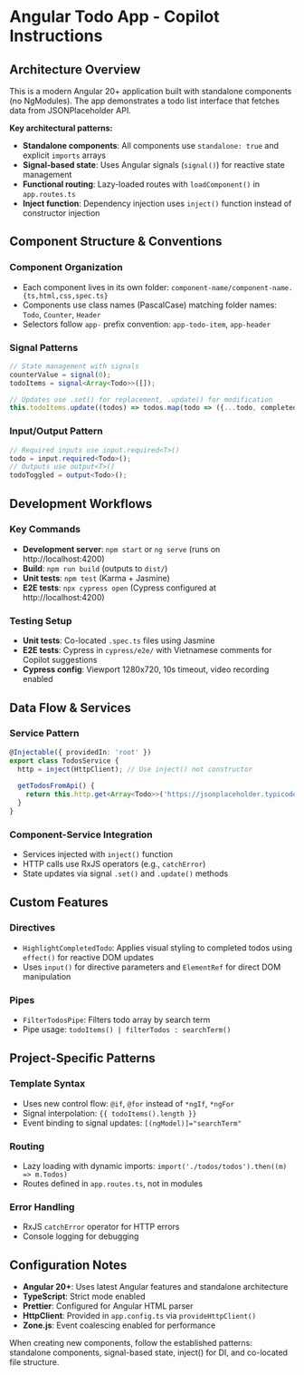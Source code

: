 # Angular Todo App - Copilot Instructions

## Architecture Overview

This is a modern Angular 20+ application built with standalone components (no NgModules). The app demonstrates a todo list interface that fetches data from JSONPlaceholder API.

**Key architectural patterns:**
- **Standalone components**: All components use `standalone: true` and explicit `imports` arrays
- **Signal-based state**: Uses Angular signals (`signal()`) for reactive state management
- **Functional routing**: Lazy-loaded routes with `loadComponent()` in `app.routes.ts`
- **Inject function**: Dependency injection uses `inject()` function instead of constructor injection

## Component Structure & Conventions

### Component Organization
- Each component lives in its own folder: `component-name/component-name.{ts,html,css,spec.ts}`
- Components use class names (PascalCase) matching folder names: `Todo`, `Counter`, `Header`
- Selectors follow `app-` prefix convention: `app-todo-item`, `app-header`

### Signal Patterns
```typescript
// State management with signals
counterValue = signal(0);
todoItems = signal<Array<Todo>>([]);

// Updates use .set() for replacement, .update() for modification
this.todoItems.update((todos) => todos.map(todo => ({...todo, completed: !todo.completed})));
```

### Input/Output Pattern
```typescript
// Required inputs use input.required<T>()
todo = input.required<Todo>();
// Outputs use output<T>()
todoToggled = output<Todo>();
```

## Development Workflows

### Key Commands
- **Development server**: `npm start` or `ng serve` (runs on http://localhost:4200)
- **Build**: `npm run build` (outputs to `dist/`)
- **Unit tests**: `npm test` (Karma + Jasmine)
- **E2E tests**: `npx cypress open` (Cypress configured at http://localhost:4200)

### Testing Setup
- **Unit tests**: Co-located `.spec.ts` files using Jasmine
- **E2E tests**: Cypress in `cypress/e2e/` with Vietnamese comments for Copilot suggestions
- **Cypress config**: Viewport 1280x720, 10s timeout, video recording enabled

## Data Flow & Services

### Service Pattern
```typescript
@Injectable({ providedIn: 'root' })
export class TodosService {
  http = inject(HttpClient); // Use inject() not constructor
  
  getTodosFromApi() {
    return this.http.get<Array<Todo>>('https://jsonplaceholder.typicode.com/todos');
  }
}
```

### Component-Service Integration
- Services injected with `inject()` function
- HTTP calls use RxJS operators (e.g., `catchError`)
- State updates via signal `.set()` and `.update()` methods

## Custom Features

### Directives
- `HighlightCompletedTodo`: Applies visual styling to completed todos using `effect()` for reactive DOM updates
- Uses `input()` for directive parameters and `ElementRef` for direct DOM manipulation

### Pipes
- `FilterTodosPipe`: Filters todo array by search term
- Pipe usage: `todoItems() | filterTodos : searchTerm()`

## Project-Specific Patterns

### Template Syntax
- Uses new control flow: `@if`, `@for` instead of `*ngIf`, `*ngFor`
- Signal interpolation: `{{ todoItems().length }}`
- Event binding to signal updates: `[(ngModel)]="searchTerm"`

### Routing
- Lazy loading with dynamic imports: `import('./todos/todos').then((m) => m.Todos)`
- Routes defined in `app.routes.ts`, not in modules

### Error Handling
- RxJS `catchError` operator for HTTP errors
- Console logging for debugging

## Configuration Notes

- **Angular 20+**: Uses latest Angular features and standalone architecture
- **TypeScript**: Strict mode enabled
- **Prettier**: Configured for Angular HTML parser
- **HttpClient**: Provided in `app.config.ts` via `provideHttpClient()`
- **Zone.js**: Event coalescing enabled for performance

When creating new components, follow the established patterns: standalone components, signal-based state, inject() for DI, and co-located file structure.